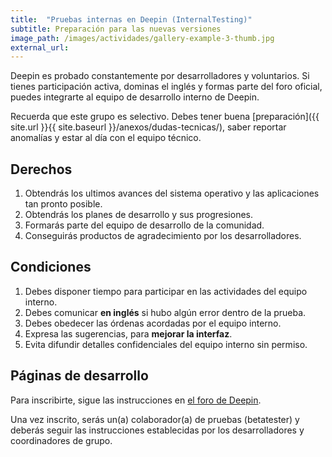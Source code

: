 ```yaml
---
title:  "Pruebas internas en Deepin (InternalTesting)"
subtitle: Preparación para las nuevas versiones
image_path: /images/actividades/gallery-example-3-thumb.jpg
external_url:
---
```


Deepin es probado constantemente por desarrolladores y voluntarios. Si tienes participación activa, dominas el inglés y formas parte del foro oficial, puedes integrarte al equipo de desarrollo interno de Deepin.

Recuerda que este grupo es selectivo. Debes tener buena [preparación]({{ site.url }}{{ site.baseurl }}/anexos/dudas-tecnicas/), saber reportar anomalías y estar al día con el equipo técnico.

## Derechos
1. Obtendrás los ultimos avances del sistema operativo y las aplicaciones tan pronto posible.
2. Obtendrás los planes de desarrollo y sus progresiones.
3. Formarás parte del equipo de desarrollo de la comunidad.   
4. Conseguirás productos de agradecimiento por los desarrolladores.

## Condiciones
1. Debes disponer tiempo para participar en las actividades del equipo interno.
2. Debes comunicar **en inglés** si hubo algún error dentro de la prueba.
3. Debes obedecer las órdenas acordadas por el equipo interno.
4. Expresa las sugerencias, para **mejorar la interfaz**.
5. Evita difundir detalles confidenciales del equipo interno sin permiso.

## Páginas de desarrollo
Para inscribirte, sigue las instrucciones en [el foro de Deepin](https://bbs.deepin.org/forum.php?mod=viewthread&tid=131244).

Una vez inscrito, serás un(a) colaborador(a) de pruebas (betatester) y deberás seguir las instrucciones establecidas por los desarrolladores y coordinadores de grupo.
